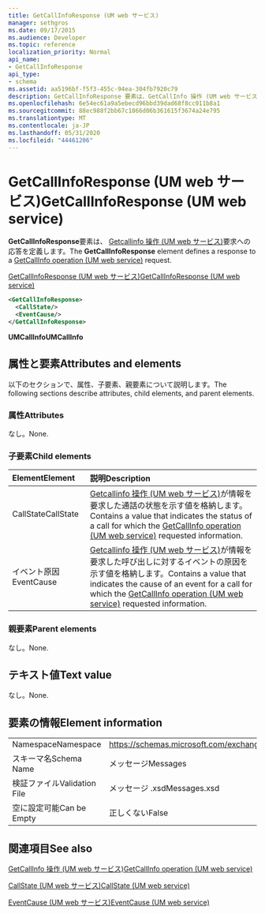 ```yaml
---
title: GetCallInfoResponse (UM web サービス)
manager: sethgros
ms.date: 09/17/2015
ms.audience: Developer
ms.topic: reference
localization_priority: Normal
api_name:
- GetCallInfoResponse
api_type:
- schema
ms.assetid: aa5196bf-f5f3-455c-94ea-304fb7920c79
description: GetCallInfoResponse 要素は、GetCallInfo 操作 (UM web サービス) 要求への応答を定義します。
ms.openlocfilehash: 6e54ec61a9a5ebecd96bbd39dad68f8cc011b8a1
ms.sourcegitcommit: 88ec988f2bb67c1866d06b361615f3674a24e795
ms.translationtype: MT
ms.contentlocale: ja-JP
ms.lasthandoff: 05/31/2020
ms.locfileid: "44461206"
---
```

# <a name="getcallinforesponse-um-web-service"></a><span data-ttu-id="04d69-103">GetCallInfoResponse (UM web サービス)</span><span class="sxs-lookup"><span data-stu-id="04d69-103">GetCallInfoResponse (UM web service)</span></span>

<span data-ttu-id="04d69-104">**GetCallInfoResponse**要素は、 [Getcallinfo 操作 (UM web サービス)](getcallinfo-operation-um-web-service.md)要求への応答を定義します。</span><span class="sxs-lookup"><span data-stu-id="04d69-104">The **GetCallInfoResponse** element defines a response to a [GetCallInfo operation (UM web service)](getcallinfo-operation-um-web-service.md) request.</span></span> 
  
[<span data-ttu-id="04d69-105">GetCallInfoResponse (UM web サービス)</span><span class="sxs-lookup"><span data-stu-id="04d69-105">GetCallInfoResponse (UM web service)</span></span>](getcallinforesponse-um-web-service.md)
  
```xml
<GetCallInfoResponse>
  <CallState/>
  <EventCause/>
</GetCallInfoResponse>
```

 <span data-ttu-id="04d69-106">**UMCallInfo**</span><span class="sxs-lookup"><span data-stu-id="04d69-106">**UMCallInfo**</span></span>
## <a name="attributes-and-elements"></a><span data-ttu-id="04d69-107">属性と要素</span><span class="sxs-lookup"><span data-stu-id="04d69-107">Attributes and elements</span></span>

<span data-ttu-id="04d69-108">以下のセクションで、属性、子要素、親要素について説明します。</span><span class="sxs-lookup"><span data-stu-id="04d69-108">The following sections describe attributes, child elements, and parent elements.</span></span>
  
### <a name="attributes"></a><span data-ttu-id="04d69-109">属性</span><span class="sxs-lookup"><span data-stu-id="04d69-109">Attributes</span></span>

<span data-ttu-id="04d69-110">なし。</span><span class="sxs-lookup"><span data-stu-id="04d69-110">None.</span></span>
  
### <a name="child-elements"></a><span data-ttu-id="04d69-111">子要素</span><span class="sxs-lookup"><span data-stu-id="04d69-111">Child elements</span></span>

|<span data-ttu-id="04d69-112">**Element**</span><span class="sxs-lookup"><span data-stu-id="04d69-112">**Element**</span></span>|<span data-ttu-id="04d69-113">**説明**</span><span class="sxs-lookup"><span data-stu-id="04d69-113">**Description**</span></span>|
|:-----|:-----|
|<span data-ttu-id="04d69-114">CallState</span><span class="sxs-lookup"><span data-stu-id="04d69-114">CallState</span></span>  <br/> |<span data-ttu-id="04d69-115">[Getcallinfo 操作 (UM web サービス)](getcallinfo-operation-um-web-service.md)が情報を要求した通話の状態を示す値を格納します。</span><span class="sxs-lookup"><span data-stu-id="04d69-115">Contains a value that indicates the status of a call for which the [GetCallInfo operation (UM web service)](getcallinfo-operation-um-web-service.md) requested information.</span></span>  <br/> |
|<span data-ttu-id="04d69-116">イベント原因</span><span class="sxs-lookup"><span data-stu-id="04d69-116">EventCause</span></span>  <br/> |<span data-ttu-id="04d69-117">[Getcallinfo 操作 (UM web サービス)](getcallinfo-operation-um-web-service.md)が情報を要求した呼び出しに対するイベントの原因を示す値を格納します。</span><span class="sxs-lookup"><span data-stu-id="04d69-117">Contains a value that indicates the cause of an event for a call for which the [GetCallInfo operation (UM web service)](getcallinfo-operation-um-web-service.md) requested information.</span></span>  <br/> |
   
### <a name="parent-elements"></a><span data-ttu-id="04d69-118">親要素</span><span class="sxs-lookup"><span data-stu-id="04d69-118">Parent elements</span></span>

<span data-ttu-id="04d69-119">なし。</span><span class="sxs-lookup"><span data-stu-id="04d69-119">None.</span></span>
  
## <a name="text-value"></a><span data-ttu-id="04d69-120">テキスト値</span><span class="sxs-lookup"><span data-stu-id="04d69-120">Text value</span></span>

<span data-ttu-id="04d69-121">なし。</span><span class="sxs-lookup"><span data-stu-id="04d69-121">None.</span></span>
  
## <a name="element-information"></a><span data-ttu-id="04d69-122">要素の情報</span><span class="sxs-lookup"><span data-stu-id="04d69-122">Element information</span></span>

|||
|:-----|:-----|
|<span data-ttu-id="04d69-123">Namespace</span><span class="sxs-lookup"><span data-stu-id="04d69-123">Namespace</span></span>  <br/> |https://schemas.microsoft.com/exchange/services/2006/messages  <br/> |
|<span data-ttu-id="04d69-124">スキーマ名</span><span class="sxs-lookup"><span data-stu-id="04d69-124">Schema Name</span></span>  <br/> |<span data-ttu-id="04d69-125">メッセージ</span><span class="sxs-lookup"><span data-stu-id="04d69-125">Messages</span></span>  <br/> |
|<span data-ttu-id="04d69-126">検証ファイル</span><span class="sxs-lookup"><span data-stu-id="04d69-126">Validation File</span></span>  <br/> |<span data-ttu-id="04d69-127">メッセージ .xsd</span><span class="sxs-lookup"><span data-stu-id="04d69-127">Messages.xsd</span></span>  <br/> |
|<span data-ttu-id="04d69-128">空に設定可能</span><span class="sxs-lookup"><span data-stu-id="04d69-128">Can be Empty</span></span>  <br/> |<span data-ttu-id="04d69-129">正しくない</span><span class="sxs-lookup"><span data-stu-id="04d69-129">False</span></span>  <br/> |
   
## <a name="see-also"></a><span data-ttu-id="04d69-130">関連項目</span><span class="sxs-lookup"><span data-stu-id="04d69-130">See also</span></span>



[<span data-ttu-id="04d69-131">GetCallInfo 操作 (UM web サービス)</span><span class="sxs-lookup"><span data-stu-id="04d69-131">GetCallInfo operation (UM web service)</span></span>](getcallinfo-operation-um-web-service.md)
  
[<span data-ttu-id="04d69-132">CallState (UM web サービス)</span><span class="sxs-lookup"><span data-stu-id="04d69-132">CallState (UM web service)</span></span>](callstate-um-web-service.md)
  
[<span data-ttu-id="04d69-133">EventCause (UM web サービス)</span><span class="sxs-lookup"><span data-stu-id="04d69-133">EventCause (UM web service)</span></span>](eventcause-um-web-service.md)

